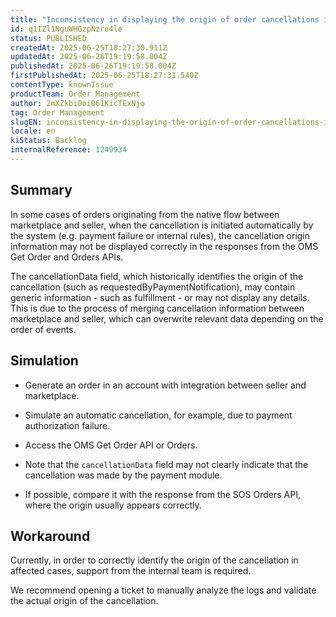 ```yaml
---
title: "Inconsistency in displaying the origin of order cancellations in the Get Orders API"
id: q1IZl1NguWHGzpNzro4le
status: PUBLISHED
createdAt: 2025-06-25T18:27:30.911Z
updatedAt: 2025-06-26T19:19:58.004Z
publishedAt: 2025-06-26T19:19:58.004Z
firstPublishedAt: 2025-06-25T18:27:31.540Z
contentType: knownIssue
productTeam: Order Management
author: 2mXZkbi0oi061KicTExNjo
tag: Order Management
slugEN: inconsistency-in-displaying-the-origin-of-order-cancellations-in-the-get-orders-api
locale: en
kiStatus: Backlog
internalReference: 1249934
---
```


## Summary


In some cases of orders originating from the native flow between marketplace and seller, when the cancellation is initiated automatically by the system (e.g. payment failure or internal rules), the cancellation origin information may not be displayed correctly in the responses from the OMS Get Order and Orders APIs.

The cancellationData field, which historically identifies the origin of the cancellation (such as requestedByPaymentNotification), may contain generic information - such as fulfillment - or may not display any details. This is due to the process of merging cancellation information between marketplace and seller, which can overwrite relevant data depending on the order of events.


##

## Simulation



- Generate an order in an account with integration between seller and marketplace.

- Simulate an automatic cancellation, for example, due to payment authorization failure.

- Access the OMS Get Order API or Orders.

- Note that the `cancellationData` field may not clearly indicate that the cancellation was made by the payment module.

- If possible, compare it with the response from the SOS Orders API, where the origin usually appears correctly.


##

## Workaround


Currently, in order to correctly identify the origin of the cancellation in affected cases, support from the internal team is required.

We recommend opening a ticket to manually analyze the logs and validate the actual origin of the cancellation.





